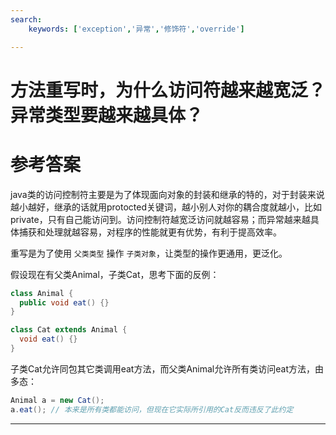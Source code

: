 ```yaml
---
search:
    keywords: ['exception','异常','修饰符','override']

---
```



# 方法重写时，为什么访问符越来越宽泛？异常类型要越来越具体？

# 参考答案

java类的访问控制符主要是为了体现面向对象的封装和继承的特的，对于封装来说越小越好，继承的话就用protocted关键词，越小别人对你的耦合度就越小，比如private，只有自己能访问到。访问控制符越宽泛访问就越容易；而异常越来越具体捕获和处理就越容易，对程序的性能就更有优势，有利于提高效率。

重写是为了使用 `父类类型` 操作 `子类对象`，让类型的操作更通用，更泛化。

假设现在有父类Animal，子类Cat，思考下面的反例：
```java
class Animal {
  public void eat() {}
}

class Cat extends Animal {
  void eat() {}
}
```
子类Cat允许同包其它类调用eat方法，而父类Animal允许所有类访问eat方法，由多态：

```java
Animal a = new Cat();
a.eat(); // 本来是所有类都能访问，但现在它实际所引用的Cat反而违反了此约定
```

---



